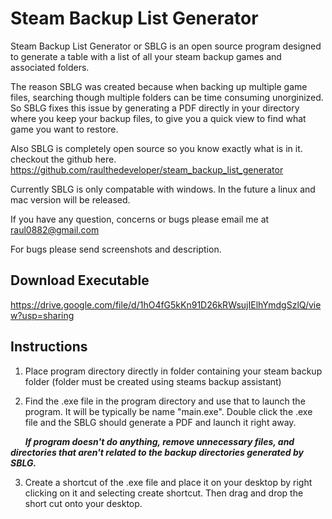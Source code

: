 # Steam Backup List Generator 

Steam Backup List Generator or SBLG is an open source program designed to generate a table with a list 
of all your steam backup games and associated folders.

The reason SBLG was created because when backing up multiple game files, searching though multiple 
folders can be time consuming unorginized. So SBLG fixes this issue by generating a PDF directly in your
directory where you keep your backup files, to give you a quick view to find what game you want to restore.


Also SBLG is completely open source so you know exactly what is in it. checkout the github here.
https://github.com/raulthedeveloper/steam_backup_list_generator

Currently SBLG is only compatable with windows. In the future a linux and mac version will be released.

If you have any question, concerns or bugs please email me at raul0882@gmail.com

For bugs please send screenshots and description.

## Download Executable
https://drive.google.com/file/d/1hO4fG5kKn91D26kRWsujIElhYmdgSzlQ/view?usp=sharing

## Instructions

1. Place program directory directly in folder containing your steam backup folder (folder must be created
using steams backup assistant)


2. Find the .exe file in the program directory and use that to launch the program. It will be typically be 
name "main.exe". Double click the .exe file and the SBLG should generate a PDF and launch it right away.

 &nbsp;&nbsp;&nbsp;&nbsp;&nbsp; ***If program doesn't do anything, remove unnecessary files, and directories that aren't related
 to the backup directories generated by SBLG.***

3. Create a shortcut of the .exe file and place it on your desktop by right clicking on it and selecting create
shortcut. Then drag and drop the short cut onto your desktop.



